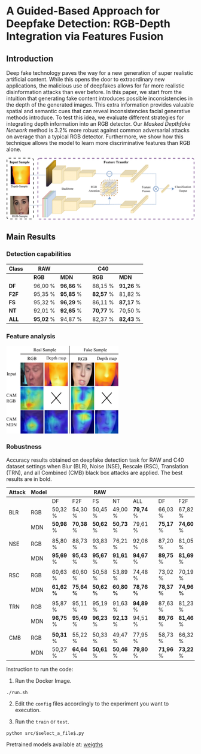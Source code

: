 # A Guided-Based Approach for Deepfake Detection: RGB-Depth Integration via Features Fusion

## Introduction
Deep fake technology paves the way for a new generation of super realistic artificial content. While this opens the door to extraordinary new applications, the malicious use of deepfakes allows for far more realistic disinformation attacks than ever before. In this paper, we start from the intuition that generating fake content introduces possible inconsistencies in the depth of the generated images. This extra information provides valuable spatial and semantic cues that can reveal inconsistencies facial generative methods introduce. To test this idea, we evaluate different strategies for integrating depth information into an RGB detector. Our *Masked Depthfake Network* method is 3.2% more robust against common adversarial attacks on average than a typical RGB detector. Furthermore, we show how this technique allows the model to learn more discriminative features than RGB alone.

<img src="https://github.com/gleporoni/rgbd-depthfake/blob/5e2b9bab1af4a1d1bc60e4e123f6dd1e062eafac/doc/DepthFake_2-1.png" width="900">

## Main Results
### Detection capabilities

| Class   |  | RAW         |             | | C40         |             |
|---------|--|-------------|-------------|-|-------------|-------------|
|         |  | **RGB**     | **MDN**     | | **RGB**     | **MDN**     |
| **DF**  |  | 96,00 %     | **96,86** % | | 88,15 %     | **91,26** % |
| **F2F** |  | 95,35 %     | **95,85** % | | **82,57** % | 81,82 %     |
| **FS**  |  | 95,32 %     | **96,29** % | | 86,11 %     | **87,17** % |
| **NT**  |  | 92,01 %     | **92,65** % | | **70,77** % | 70,50 %     |
| **ALL** |  | **95,02** % | 94,87 %     | | 82,37 %     | **82,43** % |

### Feature analysis
<img src="https://github.com/gleporoni/rgbd-depthfake/blob/e0224b6f1fedeb277743276322425dfe477bcde4/doc/depthfake3-1.png" width="300">

### Robustness
Accuracy results obtained on deepfake detection task for RAW and C40 dataset settings when  Blur (BLR), Noise (NSE), Rescale (RSC), Translation (TRN), and all Combined (CMB) black box attacks are applied. The best results are in bold.

| Attack | Model |             |             | RAW         |             |             | |             |             | C40         |             |            |
|--------|-------|-------------|-------------|-------------|-------------|-------------|-|-------------|-------------|-------------|-------------|------------|
|        |       | DF          | F2F         | FS          | NT          | ALL         | | DF          | F2F         | FS          | NT          | ALL        |
| BLR    | RGB   | 50,32 %     | 54,30 %     | 50,45 %     | 49,00 %     | **79,74** % | | 66,03 %     | 67,82 %     | 58,02 %     | **56,00** % | 79,27 %    |
|        | MDN   | **50,98** % | **70,38** % | **50,62** % | **50,73** % | 79,61 %     | | **75,17** % | **74,60** % | **71,92** % | 49,70 %     | **79,90** %|
|        |       |             |             |             |             |             | |             |             |             |             |            |
| NSE    | RGB   | 85,80 %     | 88,73 %     | 93,83 %     | 76,21 %     | 92,06 %     | | 87,20 %     | 81,05 %     | 85,57 %     | 62,00 %     | 81,41 %    | 
|        | MDN   | **95,69** % | **95,43** % | **95,67** % | **91,61** % | **94,67** % | | **89,75** % | **81,69** % | **86,86** % | **70,65** % | **82,00** %|    
|        |       |             |             |             |             |             | |             |             |             |             |            |
| RSC    | RGB   | 60,63 %     | 60,60 %     | 50,58 %     | 53,89 %     | 74,48 %     | | 73,02 %     | 70,19 %     | 64,67 %     | **57,18** % | 80,11 %    | 
|        | MDN   | **61,62 %** | **75,64 %** | **50,62 %** | **60,80 %** | **78,76 %** | | **78,37 %** | **74,96 %** | **76,59 %** | 50,46 %     | **80,38** %|   
|        |       |             |             |             |             |             | |             |             |             |             |            |
| TRN    | RGB   | 95,87 %     | 95,11 %     | 95,19 %     | 91,63 %     | **94,89** % | | 87,63 %     | 81,23 %     | 84,83 %     | **70,13** % | 81,07 %    |   
|        | MDN   | **96,75** % | **95,49** % | **96,23** % | **92,13** % | 94,51 %     | | **89,76** % | **81,46** % | **86,24** % | 69,81 %     | **81,82** %|   
|        |       |             |             |             |             |             | |             |             |             |             |            |
| CMB    | RGB   | **50,31** % | 55,22 %     | 50,33 %     | 49,47 %     | 77,95 %     | | 58,73 %     | 66,32 %     | 55,75 %     | **50,71** % | 79,67 %    |    
|        | MDN   | 50,27 %     | **64,64** % | **50,61** % | **50,46** % | **79,80** % | | **71,96** % | **73,22** % | **65,96** % | 49,52 %     | **79,80** %|   


Instruction to run the code:

1. Run the Docker Image.
```
./run.sh
```

2. Edit the ```config``` files accordingly to the experiment you want to execution. 

3. Run the ```train``` or ```test```.
```
python src/$select_a_file$.py
```

Pretrained models available at: [weigths](https://drive.google.com/drive/folders/193iP4iZiQivgZ7WOROoHkmQ1TAu-LaH_?usp=share_link)
# 
